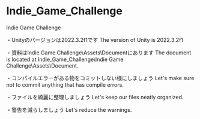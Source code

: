 # Indie_Game_Challenge
Indie Game Challenge

・Unityのバージョンは2022.3.2f1です
The version of Unity is 2022.3.2f1

・資料はIndie Game Challenge\Assets\Documentにあります
The document is located at Indie_Game_Challenge\Indie Game Challenge\Assets\Document.

・コンパイルエラーがある物をコミットしない様にしましょう
Let's make sure not to commit anything that has compile errors.

・ファイルを綺麗に整理しましょう
Let's keep our files neatly organized.

・警告を減らしましょう
Let's reduce the warnings.
